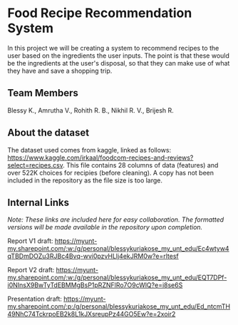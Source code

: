 # Food Recipe Recommendation System
In this project we will be creating a system to recommend recipes to the user based on the ingredients the user inputs. 
The point is that these would be the ingredients at the user's disposal, so that they can make use of what they have and save a shopping trip.

## Team Members
Blessy K., Amrutha V., Rohith R. B., Nikhil R. V., Brijesh R.

## About the dataset
The dataset used comes from kaggle, linked as follows: https://www.kaggle.com/irkaal/foodcom-recipes-and-reviews?select=recipes.csv.
This file contains 28 columns of data (features) and over 522K choices for recipies (before cleaning). 
A copy has not been included in the repository as the file size is too large.

## Internal Links
_Note: These links are included here for easy collaboration. The formatted versions will be made available in the repository upon completion._

Report V1 draft: https://myunt-my.sharepoint.com/:w:/g/personal/blessykuriakose_my_unt_edu/Ec4wtyw4qTBDmDOZu3RJBc4Bvq-wvi0pzvHLlj4ekJRM0w?e=rltesf

Report V2 draft: https://myunt-my.sharepoint.com/:w:/g/personal/blessykuriakose_my_unt_edu/EQT7DPf-i0NInsX9BwTyTdEBMMgBsP1pRZNFlRo7O9cWlQ?e=i8se6S

Presentation draft: https://myunt-my.sharepoint.com/:p:/g/personal/blessykuriakose_my_unt_edu/Ed_ntcmTH49NhC74TckrpoEB2k8L1kJXsreupPz44GO5Ew?e=2xoir2
